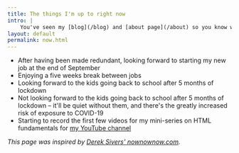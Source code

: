 ```yaml
---
title: The things I'm up to right now
intro: |
    You've seen my [blog](/blog) and [about page](/about) so you know what I'm interested in and how I ended up doing what I do, but what am I up to *right now*?
layout: default
permalink: now.html
---
```


- After having been made redundant, looking forward to starting my new job at the end of September
- Enjoying a five weeks break between jobs
- Looking forward to the kids going back to school after 5 months of lockdown
- Not looking forward to the kids going back to school after 5 months of lockdown – it'll be quiet without them, and there's the greatly increased risk of exposure to COVID-19
- Starting to record the first few videos for my mini-series on HTML fundamentals for [my YouTube channel](https://www.youtube.com/tempertemper)

<i>This page was inspired by [Derek Sivers' nownownow.com](https://nownownow.com/about).</i>
